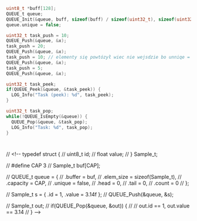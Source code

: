 





```c
uint8_t *buff[128];
QUEUE_t queue;
QUEUE_Init(&queue, buff, sizeof(buff) / sizeof(uint32_t), sizeof(uint32_t), true);
queue.unique = false;

uint32_t task_push = 10;
QUEUE_Push(&queue, &x);
task_push = 20;
QUEUE_Push(&queue, &x);
task_push = 10; // elementy się powtózył wiec nie wejsdzie bo unniqe = true
QUEUE_Push(&queue, &x);
task_push = 5;
QUEUE_Push(&queue, &x);

uint32_t task_peek;
if(QUEUE_Peek(&queue, &task_peek)) {
  LOG_Info("Task (peek): %d", task_peek);
}

uint32_t task_pop;
while(!QUEUE_IsEmpty(&queue)) {
  QUEUE_Pop(&queue, &task_pop);
  LOG_Info("Task: %d", task_pop);
}
```



```c



````````

// <!-- typedef struct {
//   uint8_t id;
//   float value;
// } Sample_t;

// #define CAP 3
// Sample_t buf[CAP];

// QUEUE_t queue = {
//   .buffer = buf,
//   .elem_size = sizeof(Sample_t),
//   .capacity = CAP,
//   .unique = false,
//   .head = 0,
//   .tail = 0,
//   .count = 0
// };

// Sample_t s = { .id = 1, .value = 3.14f };
// QUEUE_Push(&queue, &s);

// Sample_t out;
// if(QUEUE_Pop(&queue, &out)) {
//   // out.id == 1, out.value == 3.14
// } -->